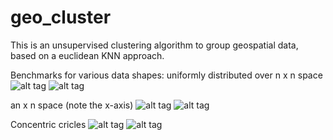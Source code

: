 # geo_cluster
This is an unsupervised clustering algorithm to group geospatial data, based on a euclidean KNN approach. 

Benchmarks for various data shapes: 
uniformly distributed over n x n space 
![alt tag](https://raw.githubusercontent.com/tunamonster/geo_cluster/blob/master/img/best-200.png)
![alt tag](https://raw.githubusercontent.com/tunamonster/geo_cluster/blob/master/img/worst-200.png)

an x n space (note the x-axis)
![alt tag](https://raw.githubusercontent.com/tunamonster/geo_cluster/blob/master/img/rect-best-200.png)
![alt tag](https://raw.githubusercontent.com/tunamonster/geo_cluster/blob/master/img/rect-worst-200.png)


Concentric cricles
![alt tag](https://raw.githubusercontent.com/tunamonster/geo_cluster/blob/master/img/circ-best-120.png)
![alt tag](https://raw.githubusercontent.com/tunamonster/geo_cluster/blob/master/img/circ-worst-120.png)
